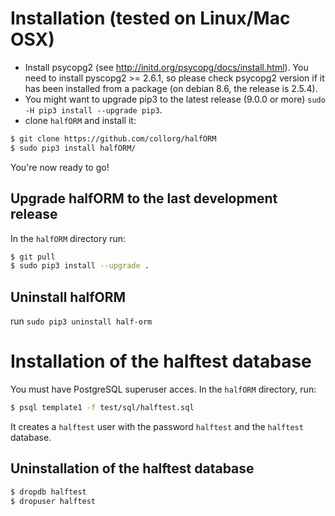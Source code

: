# Installation (tested on Linux/Mac OSX)
- Install psycopg2 (see http://initd.org/psycopg/docs/install.html). You need
to install pyscopg2 >= 2.6.1, so please check psycopg2 version if it has been
installed from a package (on debian 8.6, the release is 2.5.4).
- You might want to upgrade pip3 to the latest release (9.0.0 or more)
```sudo -H pip3 install --upgrade pip3```.
- clone ```halfORM``` and install it:
```sh
$ git clone https://github.com/collorg/halfORM
$ sudo pip3 install halfORM/
```


You're now ready to go!

## Upgrade halfORM to the last development release
In the ```halfORM``` directory run:
```sh
$ git pull
$ sudo pip3 install --upgrade .
```

## Uninstall halfORM
run ```sudo pip3 uninstall half-orm```

# Installation of the halftest database
You must have PostgreSQL superuser acces. In the ```halfORM``` directory, run:

```sh
$ psql template1 -f test/sql/halftest.sql
```
It creates a ```halftest``` user with the password ```halftest```  and the  ```halftest``` database.

## Uninstallation of the halftest database
```sh
$ dropdb halftest
$ dropuser halftest
```
